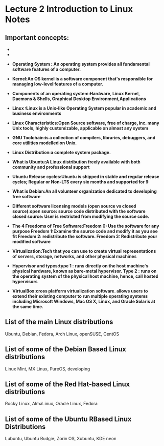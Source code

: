 
# Lecture 2 Introduction to Linux Notes

## Important concepts:
* 
* 
* **Operating System : An operating system provides all fundamental software features of a computer.**

* **Kernel:An OS kernel is a software component that's responsible for managing low-level features of a computer.**

* **Components of an operating system:Hardware, Linux Kernel, Daemons & Shells, Graphical Desktop Environment,Applications**

* **Linux :Linux is a Unix-like Operating System popular in academic and business environments**

* **Linux Characteristics:Open Source software, free of charge, inc. many Unix tools, highly customizable, applicable on almost any system**

* **GNU Toolchain:is a collection of compilers, libraries, debuggers, and core utilities modelled on Unix.**

* **Linux Distribution:a complete system package.**
 
* **What is Ubuntu:A Linux distribution freely available with both community and professional support**

* **Ubuntu Release cycles:Ubuntu is shipped in stable and regular release cycles; Regular or Non-LTS every six months and supported for 9**

* **What is Debian:An all volunteer organization dedicated to developing free software**

* **Different software licensing models (open source vs closed source):open source: source code distributed with the software  closed source: User is restricted from modifying the source code.**

* **The 4 Freedoms of Free Software:Freedom 0: Use the software for any purpose Freedom 1:Examine the source code and modify it as you see fit Freedom 2: redistribute the software. Freedom 3: Redistribute your modified software**

* **Virtualization:Tech that you can use to create virtual representations of servers, storage, networks, and other physical machines**

* **Hypervisor and types:type 1 : runs directly on the host machine's physical hardware, known as bare-metal hypervisor. Type 2 : runs on the operating system of the physical host machine, hence, call hosted hypervisors**

* **VirtualBox:cross platform virtualization software. allows users to extend their existing computer to run multiple operating systems including Microsoft Windows, Mac OS X, Linux, and Oracle Solaris at the same time.**
 

## List of the main Linux distributions
Ubuntu, Debian, Fedora, Arch Linux, openSUSE, CentOS
## List of some of the Debian Based Linux distributions
Linux Mint, MX Linux, PureOS, developing
## List of some of the Red Hat-based Linux distributions
Rocky Linux, AlmaLinux, Oracle Linux, Fedora
## List of some of the Ubuntu RBased Linux Distributions
Lubuntu, Ubuntu Budgie, Zorin OS, Xubuntu, KDE neon
